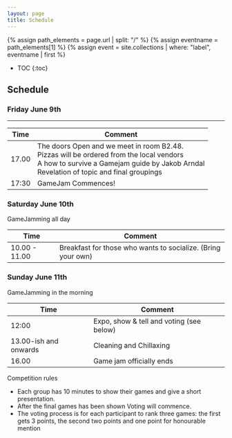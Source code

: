 ```yaml
---
layout: page
title: Schedule
---
```


{% assign path_elements = page.url | split: "/"  %}
{% assign eventname = path_elements[1] %}
{% assign event = site.collections | where: "label", eventname | first %}

* TOC
{:toc}

## Schedule

### Friday June 9th
------------------

| Time  | Comment |
| ------------- | ------------- |
| 17.00 | The doors Open and we meet in room B2.48.<br /> Pizzas will be ordered from the local vendors<br /> A how to survive a Gamejam guide by Jakob Arndal <br /> Revelation of topic and final groupings |
| 17:30 | GameJam Commences! |

### Saturday June 10th

GameJamming all day

| Time  | Comment |
| ------------- | ------------- |
| 10.00 - 11.00 | Breakfast for those who wants to socialize. (Bring your own) |

### Sunday June 11th

GameJamming in the morning

| Time  | Comment |
| ------------- | ------------- |
| 12:00 | Expo, show & tell and voting (see below) |
| 13.00-ish and onwards | Cleaning and Chillaxing |
| 16.00 | Game jam officially ends |

Competition rules

* Each group has 10 minutes to show their games and give a short presentation.
* After the final games has been shown Voting will commence.
* The voting process is for each participant to rank three games: the first gets 3 points, the second two points and one point for honourable mention
